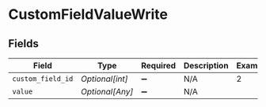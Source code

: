 # CustomFieldValueWrite


## Fields

| Field              | Type               | Required           | Description        | Example            |
| ------------------ | ------------------ | ------------------ | ------------------ | ------------------ |
| `custom_field_id`  | *Optional[int]*    | :heavy_minus_sign: | N/A                | 2                  |
| `value`            | *Optional[Any]*    | :heavy_minus_sign: | N/A                |                    |